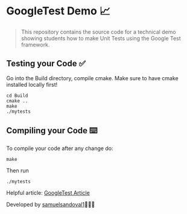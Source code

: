 # GoogleTest Demo 📈

> This repository contains the source code for a technical demo showing students how to make Unit Tests using the Google Test framework.

## Testing your Code ✅
Go into the Build directory, compile cmake. Make sure to have cmake installed locally first!
```
cd Build  
cmake ..
make
./mytests
```

## Compiling your Code ⌨️

To compile your code after any change do:
```
make
```
Then run
```
./mytests
```



Helpful article: [GoogleTest Article](https://alexanderbussan.medium.com/getting-started-with-google-test-on-os-x-a07eee7ae6dc)


Developed  by [samuelsandoval1](https://github.com/samuelsandoval1)👨🏻‍💻
